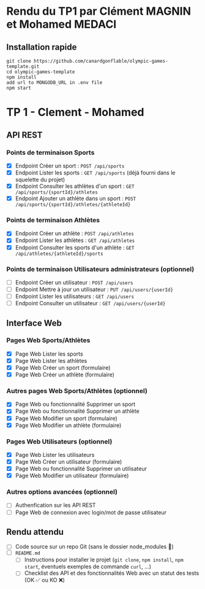 # Rendu du TP1 par Clément MAGNIN et Mohamed MEDACI

## Installation rapide

```shell
git clone https://github.com/canardgonflable/olympic-games-template.git
cd olympic-games-template
npm install
add url to MONGODB_URL in .env file
npm start
```
# TP 1 - Clement - Mohamed

## API REST

### Points de terminaison Sports

- [x] Endpoint Créer un sport : `POST /api/sports`
- [x] Endpoint Lister les sports : `GET /api/sports` (déjà fourni dans le squelette du projet)
- [x] Endpoint Consulter les athlètes d'un sport : `GET /api/sports/{sportId}/athletes`
- [x] Endpoint Ajouter un athlète dans un sport : `POST /api/sports/{sportId}/athletes/{athleteId}`

### Points de terminaison Athlètes

- [x] Endpoint Créer un athlète : `POST /api/athletes`
- [x] Endpoint Lister les athlètes : `GET /api/athletes`
- [x] Endpoint Consulter les sports d'un athlète : `GET /api/athletes/{athleteId}/sports`

### Points de terminaison Utilisateurs administrateurs (optionnel)

- [ ] Endpoint Créer un utilisateur : `POST /api/users`
- [ ] Endpoint Mettre à jour un utilisateur : `PUT /api/users/{userId}`
- [ ] Endpoint Lister les utilisateurs : `GET /api/users`
- [ ] Endpoint Consulter un utilisateur : `GET /api/users/{userId}`

## Interface Web

### Pages Web Sports/Athlètes

- [x] Page Web Lister les sports
- [x] Page Web Lister les athlètes
- [x] Page Web Créer un sport (formulaire)
- [x] Page Web Créer un athlète (formulaire)

### Autres pages Web Sports/Athlètes (optionnel)

- [x] Page Web ou fonctionnalité Supprimer un sport
- [x] Page Web ou fonctionnalité Supprimer un athlète
- [x] Page Web Modifier un sport (formulaire)
- [x] Page Web Modifier un athlète (formulaire)

### Pages Web Utilisateurs (optionnel)

- [x] Page Web Lister les utilisateurs
- [x] Page Web Créer un utilisateur (formulaire)
- [x] Page Web ou fonctionnalité Supprimer un utilisateur
- [x] Page Web Modifier un utilisateur (formulaire)

### Autres options avancées (optionnel)

- [ ] Authenfication sur les API REST
- [ ] Page Web de connexion avec login/mot de passe utilisateur

## Rendu attendu

- [ ] Code source sur un repo Git (sans le dossier node_modules 🙏)
- [ ] `README.md`
  - [ ] Instructions pour installer le projet (`git clone`, `npm install`, `npm start`, éventuels exemples de commande `curl`, ...)
  - [ ] Checklist des API et des fonctionnalités Web avec un statut des tests (OK ✅ ou KO ❌)
